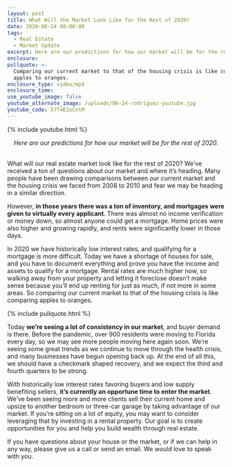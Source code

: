 ```yaml
---
layout: post
title: What Will the Market Look Like for the Rest of 2020?
date: 2020-06-24 00:00:00
tags:
  - Real Estate
  - Market Update
excerpt: Here are our predictions for how our market will be for the rest of 2020.
enclosure:
pullquote: >-
  Comparing our current market to that of the housing crisis is like comparing
  apples to oranges.
enclosure_type: video/mp4
enclosure_time:
use_youtube_image: false
youtube_alternate_image: /uploads/06-24-rodriguez-youtube.jpg
youtube_code: 57T4E2oCntM
---
```


{% include youtube.html %}

<center><em>Here are our predictions for how our market will be for the rest of 2020.</em></center>

<br>What will our real estate market look like for the rest of 2020? We’ve received a ton of questions about our market and where it’s heading. Many people have been drawing comparisons between our current market and the housing crisis we faced from 2008 to 2010 and fear we may be heading in a similar direction.

However, **in those years there was a ton of inventory, and mortgages were given to virtually every applicant**. There was almost no income verification or money down, so almost anyone could get a mortgage. Home prices were also higher and growing rapidly, and rents were significantly lower in those days.

In 2020 we have historically low interest rates, and qualifying for a mortgage is more difficult. Today we have a shortage of houses for sale, and you have to document everything and prove you have the income and assets to qualify for a mortgage. Rental rates are much higher now, so walking away from your property and letting it foreclose doesn’t make sense because you’ll end up renting for just as much, if not more in some areas. So comparing our current market to that of the housing crisis is like comparing apples to oranges.

{% include pullquote.html %}

Today **we’re seeing a lot of consistency in our market**, and buyer demand is there. Before the pandemic, over 900 residents were moving to Florida every day, so we may see more people moving here again soon. We’re seeing some great trends as we continue to move through the health crisis, and many businesses have begun opening back up. At the end of all this, we should have a checkmark shaped recovery, and we expect the third and fourth quarters to be strong.

With historically low interest rates favoring buyers and low supply benefiting sellers, **it’s currently an opportune time to enter the market**. We’ve been seeing more and more clients sell their current home and upsize to another bedroom or three-car garage by taking advantage of our market. If you’re sitting on a lot of equity, you may want to consider leveraging that by investing in a rental property. Our goal is to create opportunities for you and help you build wealth through real estate.

If you have questions about your house or the market, or if we can help in any way, please give us a call or send an email. We would love to speak with you.

&nbsp;